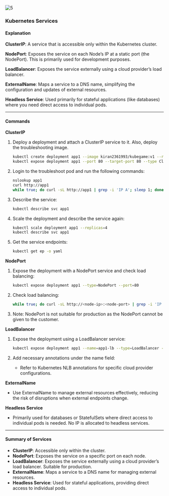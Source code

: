 
![5](https://github.com/user-attachments/assets/dccef0e4-4dd4-4465-a609-756ffb06b199)





### Kubernetes Services

#### Explanation

**ClusterIP**: A service that is accessible only within the Kubernetes cluster.

**NodePort**: Exposes the service on each Node’s IP at a static port (the NodePort). This is primarily used for development purposes.

**LoadBalancer**: Exposes the service externally using a cloud provider’s load balancer.

**ExternalName**: Maps a service to a DNS name, simplifying the configuration and updates of external resources.

**Headless Service**: Used primarily for stateful applications (like databases) where you need direct access to individual pods.

---

#### Commands

**ClusterIP**

1. Deploy a deployment and attach a ClusterIP service to it. Also, deploy the troubleshooting image.
   ```sh
   kubectl create deployment app1 --image kiran2361993/kubegame:v1 --replicas 3
   kubectl expose deployment app1 --port 80 --target-port 80 --type ClusterIP
   ```

2. Login to the troubleshoot pod and run the following commands:
   ```sh
   nslookup app1
   curl http://app1
   while true; do curl -sL http://app1 | grep -i 'IP A'; sleep 1; done
   ```

3. Describe the service:
   ```sh
   kubectl describe svc app1
   ```

4. Scale the deployment and describe the service again:
   ```sh
   kubectl scale deployment app1 --replicas=4
   kubectl describe svc app1
   ```

5. Get the service endpoints:
   ```sh
   kubectl get ep -o yaml
   ```

**NodePort**

1. Expose the deployment with a NodePort service and check load balancing:
   ```sh
   kubectl expose deployment app1 --type=NodePort --port=80
   ```

2. Check load balancing:
   ```sh
   while true; do curl -sL http://<node-ip>:<node-port> | grep -i 'IP A'; sleep 1; done
   ```

3. Note: NodePort is not suitable for production as the NodePort cannot be given to the customer.

**LoadBalancer**

1. Expose the deployment using a LoadBalancer service:
   ```sh
   kubectl expose deployment app1 --name=app1-lb --type=LoadBalancer --port=80 --dry-run=client -o yaml
   ```

2. Add necessary annotations under the name field:
   - Refer to Kubernetes NLB annotations for specific cloud provider configurations.

**ExternalName**

- Use ExternalName to manage external resources effectively, reducing the risk of disruptions when external endpoints change.

**Headless Service**

- Primarily used for databases or StatefulSets where direct access to individual pods is needed. No IP is allocated to headless services.

---

#### Summary of Services

- **ClusterIP**: Accessible only within the cluster.
- **NodePort**: Exposes the service on a specific port on each node.
- **LoadBalancer**: Exposes the service externally using a cloud provider’s load balancer. Suitable for production.
- **ExternalName**: Maps a service to a DNS name for managing external resources.
- **Headless Service**: Used for stateful applications, providing direct access to individual pods.
